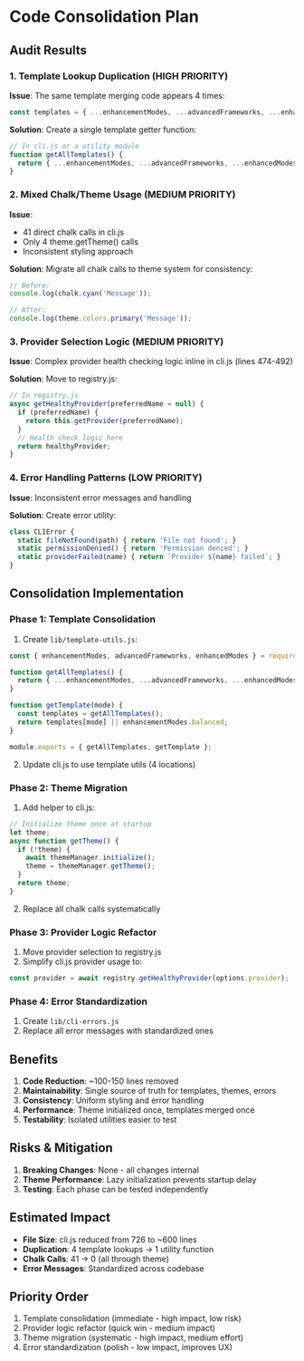 # Code Consolidation Plan

## Audit Results

### 1. Template Lookup Duplication (HIGH PRIORITY)
**Issue**: The same template merging code appears 4 times:
```javascript
const templates = { ...enhancementModes, ...advancedFrameworks, ...enhancedModes };
```

**Solution**: Create a single template getter function:
```javascript
// In cli.js or a utility module
function getAllTemplates() {
  return { ...enhancementModes, ...advancedFrameworks, ...enhancedModes };
}
```

### 2. Mixed Chalk/Theme Usage (MEDIUM PRIORITY)
**Issue**: 
- 41 direct chalk calls in cli.js
- Only 4 theme.getTheme() calls
- Inconsistent styling approach

**Solution**: Migrate all chalk calls to theme system for consistency:
```javascript
// Before:
console.log(chalk.cyan('Message'));

// After:
console.log(theme.colors.primary('Message'));
```

### 3. Provider Selection Logic (MEDIUM PRIORITY)
**Issue**: Complex provider health checking logic inline in cli.js (lines 474-492)

**Solution**: Move to registry.js:
```javascript
// In registry.js
async getHealthyProvider(preferredName = null) {
  if (preferredName) {
    return this.getProvider(preferredName);
  }
  // Health check logic here
  return healthyProvider;
}
```

### 4. Error Handling Patterns (LOW PRIORITY)
**Issue**: Inconsistent error messages and handling

**Solution**: Create error utility:
```javascript
class CLIError {
  static fileNotFound(path) { return 'File not found'; }
  static permissionDenied() { return 'Permission denied'; }
  static providerFailed(name) { return `Provider ${name} failed`; }
}
```

## Consolidation Implementation

### Phase 1: Template Consolidation
1. Create `lib/template-utils.js`:
```javascript
const { enhancementModes, advancedFrameworks, enhancedModes } = require('./templates');

function getAllTemplates() {
  return { ...enhancementModes, ...advancedFrameworks, ...enhancedModes };
}

function getTemplate(mode) {
  const templates = getAllTemplates();
  return templates[mode] || enhancementModes.balanced;
}

module.exports = { getAllTemplates, getTemplate };
```

2. Update cli.js to use template utils (4 locations)

### Phase 2: Theme Migration
1. Add helper to cli.js:
```javascript
// Initialize theme once at startup
let theme;
async function getTheme() {
  if (!theme) {
    await themeManager.initialize();
    theme = themeManager.getTheme();
  }
  return theme;
}
```

2. Replace all chalk calls systematically

### Phase 3: Provider Logic Refactor
1. Move provider selection to registry.js
2. Simplify cli.js provider usage to:
```javascript
const provider = await registry.getHealthyProvider(options.provider);
```

### Phase 4: Error Standardization
1. Create `lib/cli-errors.js`
2. Replace all error messages with standardized ones

## Benefits

1. **Code Reduction**: ~100-150 lines removed
2. **Maintainability**: Single source of truth for templates, themes, errors
3. **Consistency**: Uniform styling and error handling
4. **Performance**: Theme initialized once, templates merged once
5. **Testability**: Isolated utilities easier to test

## Risks & Mitigation

1. **Breaking Changes**: None - all changes internal
2. **Theme Performance**: Lazy initialization prevents startup delay
3. **Testing**: Each phase can be tested independently

## Estimated Impact

- **File Size**: cli.js reduced from 726 to ~600 lines
- **Duplication**: 4 template lookups → 1 utility function
- **Chalk Calls**: 41 → 0 (all through theme)
- **Error Messages**: Standardized across codebase

## Priority Order

1. Template consolidation (immediate - high impact, low risk)
2. Provider logic refactor (quick win - medium impact)
3. Theme migration (systematic - high impact, medium effort)
4. Error standardization (polish - low impact, improves UX)